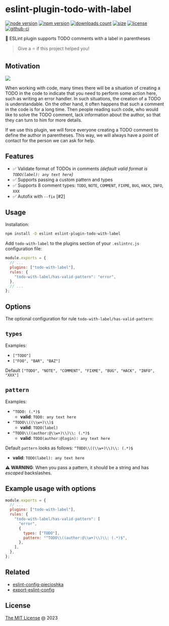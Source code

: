# eslint-plugin-todo-with-label

[![node version](https://img.shields.io/node/v/eslint-plugin-todo-with-label.svg)](https://www.npmjs.com/package/eslint-plugin-todo-with-label)
[![npm version](https://badge.fury.io/js/eslint-plugin-todo-with-label.svg)](https://badge.fury.io/js/eslint-plugin-todo-with-label)
[![downloads count](https://img.shields.io/npm/dt/eslint-plugin-todo-with-label.svg)](https://www.npmjs.com/package/eslint-plugin-todo-with-label)
[![size](https://packagephobia.com/badge?p=eslint-plugin-todo-with-label)](https://packagephobia.com/result?p=eslint-plugin-todo-with-label)
[![license](https://img.shields.io/npm/l/eslint-plugin-todo-with-label.svg)](https://piecioshka.mit-license.org)
[![github-ci](https://github.com/piecioshka/eslint-plugin-todo-with-label/actions/workflows/testing.yml/badge.svg)](https://github.com/piecioshka/eslint-plugin-todo-with-label/actions/workflows/testing.yml)

🔨 ESLint plugin supports TODO comments with a label in parentheses

> Give a ⭐️ if this project helped you!

## Motivation

![](assets/screenshot.png)

When working with code, many times there will be a situation of creating a TODO
in the code to indicate that you need to perform some action here, such as writing an error handler.
In such situations, the creation of a TODO is understandable. On the other hand,
it often happens that such a comment in the code is for a long time.
Then people reading such code, who would like to solve the TODO comment,
lack information about the author, so that they can turn to him for more details.

If we use this plugin, we will force everyone creating a TODO comment to define the author in parentheses.
This way, we will always have a point of contact for the person we can ask for help.

## Features

- ✅ Validate format of TODOs in comments _(default valid format is `TODO(label): any text here`)_
- ✅ Supports passing a custom pattern and types
- ✅ Supports 8 comment types: `TODO`, `NOTE`, `COMMENT`, `FIXME`, `BUG`, `HACK`, `INFO`, `XXX`
- ✅ Autofix with `--fix` [#2]

## Usage

Installation:

```bash
npm install -D eslint eslint-plugin-todo-with-label
```

Add `todo-with-label` to the plugins section of your `.eslintrc.js` configuration file:

```javascript
module.exports = {
  // ...
  plugins: ["todo-with-label"],
  rules: {
    "todo-with-label/has-valid-pattern": "error",
  },
  // ...
};
```

## Options

The optional configuration for rule `todo-with-label/has-valid-pattern`:

## `types`

Examples:

- `["TODO"]`
- `["FOO", "BAR", "BAZ"]`

Default `["TODO", "NOTE", "COMMENT", "FIXME", "BUG", "HACK", "INFO", "XXX"]`

## `pattern`

Examples:

- `^TODO: (.*)$`
  - **valid**: `TODO: any text here`
- `^TODO\\((\\w+)\\)$`
  - **valid**: `TODO(label)`
- `^TODO\\((author:@\\w+)\\)\\: (.*)$`
  - **valid**: `TODO(author:@login): any text here`

Default `pattern` looks as follows: `^TODO\\((\\w+)\\)\\: (.*)$`

- **valid**: `TODO(label): any text here`

⚠️ **WARNING**: When you pass a pattern, it should be a string and has _escaped_ backslashes.

## Example usage with options

```js
module.exports = {
  // ...
  plugins: ["todo-with-label"],
  rules: {
    "todo-with-label/has-valid-pattern": [
      "error",
      {
        types: ["TODO"],
        pattern: "^TODO\\((author:@\\w+)\\)\\: (.*)$",
      },
    ],
  },
};
```

## Related

- [eslint-config-piecioshka](https://github.com/piecioshka/eslint-config-piecioshka)
- [export-eslint-config](https://github.com/piecioshka/export-eslint-config)

## License

[The MIT License](https://piecioshka.mit-license.org) @ 2023
